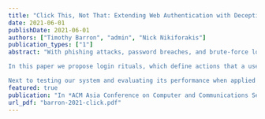 ```yaml
---
title: "Click This, Not That: Extending Web Authentication with Deception"
date: 2021-06-01
publishDate: 2021-06-01
authors: ["Timothy Barron", "admin", "Nick Nikiforakis"]
publication_types: ["1"]
abstract: "With phishing attacks, password breaches, and brute-force login attacks presenting constant threats, it is clear that passwords alone are inadequate for protecting the web applications entrusted with our personal data. Instead, web applications should practice defense in depth and give users multiple ways to secure their accounts.

In this paper we propose login rituals, which define actions that a user must take to authenticate, and web tripwires, which define actions that a user must not take to remain authenticated. These actions outline expected behavior of users familiar with their individual setups on applications they use often. We show how we can detect and prevent intrusions from web attackers lacking this familiarity with their victim’s behavior. We design a modular and application-agnostic system that incorporates these two mechanisms, allowing us to add an additional layer of deception-based security to existing web applications without modifying the applications themselves.

Next to testing our system and evaluating its performance when applied to five popular open-source web applications, we demonstrate the promising nature of these mechanisms through a user study. Specifically, we evaluate the detection rate of tripwires against simulated attackers, 88% of whom clicked on at least one tripwire. We also observe web users' creation of personalized login rituals and evaluate the practicality and memorability of these rituals over time. Out of 39 user-created rituals, all of them are unique and 79% of users were able to reproduce their rituals even a week after creation."
featured: true
publication: "In *ACM Asia Conference on Computer and Communications Security (AsiaCCS)*, 2021"
url_pdf: "barron-2021-click.pdf"
---
```

